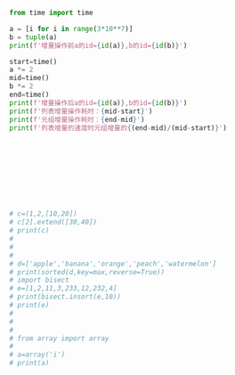 
<BlogInfo title="2.序列的增量赋值" author="白日梦想猿" pv=0 read_times=0 pre_cost_time=0分30秒 category="序列构成的数组" tag_list="['序列构成的数组']" create_time="2022.02.14 10:27:06" update_time="2022.09.04 16:11:53" />

```python
from time import time

a = [i for i in range(3*10**7)]
b = tuple(a)
print(f'增量操作前a的id={id(a)},b的id={id(b)}')

start=time()
a *= 2
mid=time()
b *= 2
end=time()
print(f'增量操作后a的id={id(a)},b的id={id(b)}')
print(f'列表增量操作耗时：{mid-start}')
print(f'元组增量操作耗时：{end-mid}')
print(f'列表增量的速度时元组增量的{(end-mid)/(mid-start)}')










# c=(1,2,[10,20])
# c[2].extend([30,40])
# print(c)
#
#
#
# d=['apple','banana','orange','peach','watermelon']
# print(sorted(d,key=max,reverse=True))
# import bisect
# e=[1,2,11,3,233,12,232,4]
# print(bisect.insort(e,10))
# print(e)
#
#
#
# from array import array
#
# a=array('i')
# print(a)

```
